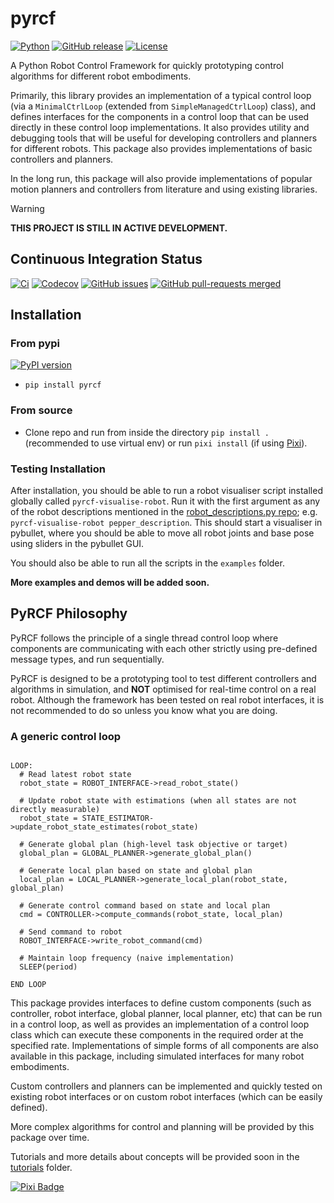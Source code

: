 # pyrcf

[![Python](https://img.shields.io/badge/python-3.10%20%7C%203.11%20%7C%203.12-blue)](https://www.python.org/downloads/)
[![GitHub release](https://img.shields.io/github/release/justagist/pyrcf.svg)](https://github.com/justagist/pyrcf/releases/)
[![License](https://img.shields.io/pypi/l/bencher)](https://opensource.org/license/mit/)

A Python Robot Control Framework for quickly prototyping control algorithms for different robot embodiments.

Primarily, this library provides an implementation of a typical control loop (via a `MinimalCtrlLoop` (extended from `SimpleManagedCtrlLoop`) class),
and defines interfaces for the components in a control loop that can be used directly in these control loop implementations. It also provides utility and debugging tools that will be useful for developing controllers and planners for different robots. This package also provides implementations of basic
controllers and planners.

In the long run, this package will also provide implementations of popular motion planners and controllers from literature and using existing libraries.

> [!WARNING]
> **THIS PROJECT IS STILL IN ACTIVE DEVELOPMENT.**

## Continuous Integration Status

[![Ci](https://github.com/justagist/pyrcf/actions/workflows/ci.yml/badge.svg?branch=main)](https://github.com/justagist/pyrcf/actions/workflows/ci.yml?query=branch%3Amain)
[![Codecov](https://codecov.io/gh/justagist/pyrcf/branch/main/graph/badge.svg?token=Y212GW1PG6)](https://codecov.io/gh/justagist/pyrcf)
[![GitHub issues](https://img.shields.io/github/issues/justagist/pyrcf.svg)](https://github.com/justagist/pyrcf/issues/)
[![GitHub pull-requests merged](https://badgen.net/github/merged-prs/justagist/pyrcf)](https://github.com/justagist/pyrcf/pulls?q=is%3Amerged)

## Installation

### From pypi

[![PyPI version](https://badge.fury.io/py/pyrcf.svg)](https://badge.fury.io/py/pyrcf)

- `pip install pyrcf`

### From source

- Clone repo and run from inside the directory `pip install .` (recommended to use virtual env) or run `pixi install` (if using [Pixi](https://pixi.sh)).

### Testing Installation

After installation, you should be able to run a robot visualiser script installed globally called `pyrcf-visualise-robot`. Run it with the first
argument as any of the robot descriptions mentioned in the [robot_descriptions.py repo](https://github.com/robot-descriptions/robot_descriptions.py/tree/main?tab=readme-ov-file#descriptions); e.g. `pyrcf-visualise-robot pepper_description`. This should
start a visualiser in pybullet, where you should be able to move all robot joints and base pose using sliders in the pybullet GUI.

You should also be able to run all the scripts in the `examples` folder.

**More examples and demos will be added soon.**

## PyRCF Philosophy

PyRCF follows the principle of a single thread control loop where components are communicating with each other strictly using pre-defined message types,
and run sequentially.

PyRCF is designed to be a prototyping tool to test different controllers and algorithms in simulation, and **NOT** optimised for real-time control on a real
robot. Although the framework has been tested on real robot interfaces, it is not recommended to do so unless you know what you are doing.

### A generic control loop

```text

LOOP:
  # Read latest robot state
  robot_state = ROBOT_INTERFACE->read_robot_state()

  # Update robot state with estimations (when all states are not directly measurable)
  robot_state = STATE_ESTIMATOR->update_robot_state_estimates(robot_state)

  # Generate global plan (high-level task objective or target)
  global_plan = GLOBAL_PLANNER->generate_global_plan()

  # Generate local plan based on state and global plan
  local_plan = LOCAL_PLANNER->generate_local_plan(robot_state, global_plan)

  # Generate control command based on state and local plan
  cmd = CONTROLLER->compute_commands(robot_state, local_plan)

  # Send command to robot
  ROBOT_INTERFACE->write_robot_command(cmd)

  # Maintain loop frequency (naive implementation)
  SLEEP(period)

END LOOP

```

This package provides interfaces to define custom components (such as controller, robot interface, global planner,
local planner, etc) that can be run in a control loop, as well as provides an implementation of a control loop
class which can execute these components in the required order at the specified rate. Implementations of simple
forms of all components are also available in this package, including simulated interfaces for many robot embodiments.

Custom controllers and planners can be implemented and quickly tested on existing robot interfaces or on custom
robot interfaces (which can be easily defined).

More complex algorithms for control and planning will be provided by this package over time.

Tutorials and more details about concepts will be provided soon in the [tutorials](examples/tutorials) folder.

[![Pixi Badge](https://img.shields.io/endpoint?url=https://raw.githubusercontent.com/prefix-dev/pixi/main/assets/badge/v0.json)](https://pixi.sh)

